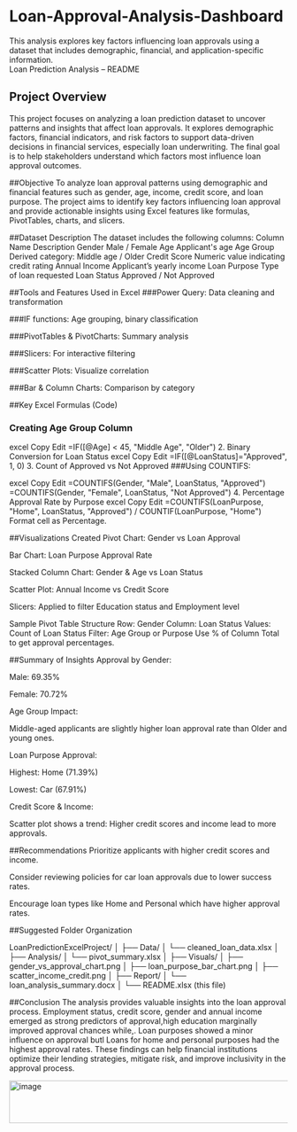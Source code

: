 # Loan-Approval-Analysis-Dashboard
This analysis explores key factors influencing loan approvals using a dataset that includes demographic, financial, and application-specific information.  
 Loan Prediction Analysis – README

## Project Overview
This project focuses on analyzing a loan prediction dataset to uncover patterns and insights that affect loan approvals. It explores demographic factors, financial indicators, and risk factors to support data-driven decisions in financial services, especially loan underwriting. The final goal is to help stakeholders understand which factors most influence loan approval outcomes.

 ##Objective
To analyze loan approval patterns using demographic and financial features such as gender, age, income, credit score, and loan purpose. The project aims to identify key factors influencing loan approval and provide actionable insights using Excel features like formulas, PivotTables, charts, and slicers.

 ##Dataset Description
The dataset includes the following columns:
Column Name	Description
Gender	Male / Female
Age	Applicant's age
Age Group	Derived category: Middle age / Older
Credit Score	Numeric value indicating credit rating
Annual Income	Applicant’s yearly income
Loan Purpose	Type of loan requested
Loan Status	Approved / Not Approved

##Tools and Features Used in Excel
###Power Query: Data cleaning and transformation

###IF functions: Age grouping, binary classification

###PivotTables & PivotCharts: Summary analysis

###Slicers: For interactive filtering

###Scatter Plots: Visualize correlation

###Bar & Column Charts: Comparison by category

##Key Excel Formulas (Code)
### Creating Age Group Column
excel
Copy
Edit
=IF([@Age] < 45, "Middle Age", "Older")
2. Binary Conversion for Loan Status
excel
Copy
Edit
=IF([@LoanStatus]="Approved", 1, 0)
3. Count of Approved vs Not Approved
###Using COUNTIFS:

excel
Copy
Edit
=COUNTIFS(Gender, "Male", LoanStatus, "Approved")
=COUNTIFS(Gender, "Female", LoanStatus, "Not Approved")
4. Percentage Approval Rate by Purpose
excel
Copy
Edit
=COUNTIFS(LoanPurpose, "Home", LoanStatus, "Approved") / COUNTIF(LoanPurpose, "Home")
Format cell as Percentage.

##Visualizations Created
Pivot Chart: Gender vs Loan Approval

Bar Chart: Loan Purpose Approval Rate

Stacked Column Chart: Gender & Age vs Loan Status

Scatter Plot: Annual Income vs Credit Score

Slicers: Applied to filter Education status and Employment level

Sample Pivot Table Structure
Row: Gender
Column: Loan Status
Values: Count of Loan Status
Filter: Age Group or Purpose
Use % of Column Total to get approval percentages.

##Summary of Insights
Approval by Gender:

Male: 69.35%

Female: 70.72%

Age Group Impact:

Middle-aged applicants are slightly higher loan approval rate than Older and young ones.

Loan Purpose Approval:

Highest: Home (71.39%)

Lowest: Car (67.91%)

Credit Score & Income:

Scatter plot shows a trend: Higher credit scores and income lead to more approvals.

##Recommendations
Prioritize applicants with higher credit scores and income.

Consider reviewing policies for car loan approvals due to lower success rates.

Encourage loan types like Home and Personal which have higher approval rates.

##Suggested Folder Organization


LoanPredictionExcelProject/
│
├── Data/
│   └── cleaned_loan_data.xlsx
│
├── Analysis/
│   └── pivot_summary.xlsx
│
├── Visuals/
│   ├── gender_vs_approval_chart.png
│   ├── loan_purpose_bar_chart.png
│   ├── scatter_income_credit.png
│
├── Report/
│   └── loan_analysis_summary.docx
│
└── README.xlsx (this file)


##Conclusion
The analysis provides valuable insights into the loan approval process. Employment status, credit score, gender and annual income emerged as strong predictors of approval,high education marginally improved approval chances while,. Loan purposes showed a minor influence on approval butl Loans for home and personal purposes had the highest approval rates. These findings can help financial institutions optimize their lending strategies, mitigate risk, and improve inclusivity in the approval process.

<img width="4718" height="77" alt="image" src="https://github.com/user-attachments/assets/853ee7c4-b1ad-498f-89d0-dc44fcb92f9c" />

